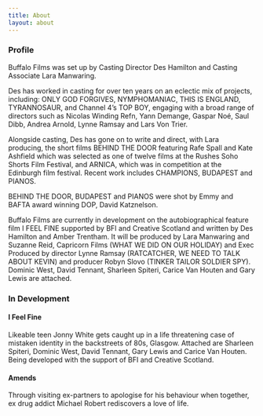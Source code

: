 ```yaml
---
title: About
layout: about
---
```


### Profile

Buffalo Films was set up by Casting Director Des Hamilton and Casting Associate Lara Manwaring.

Des has worked in casting for over ten years on an eclectic mix of projects, including: ONLY GOD FORGIVES, NYMPHOMANIAC, THIS IS ENGLAND, TYRANNOSAUR, and Channel 4’s TOP BOY, engaging with a broad range of directors such as Nicolas Winding Refn, Yann Demange, Gaspar Noé, Saul Dibb, Andrea Arnold, Lynne Ramsay and Lars Von Trier.

Alongside casting, Des has gone on to write and direct, with Lara producing, the short films BEHIND THE DOOR featuring Rafe Spall and Kate Ashfield which was selected as one of twelve films at the Rushes Soho Shorts Film Festival, and ARNICA, which was in competition at the Edinburgh film festival. Recent work includes CHAMPIONS, BUDAPEST and PIANOS.

BEHIND THE DOOR, BUDAPEST and PIANOS were shot by Emmy and BAFTA award winning DOP, David Katznelson.

Buffalo Films are currently in development on the autobiographical feature film I FEEL FINE supported by BFI and Creative Scotland and written by Des Hamilton and Amber Trentham. It will be produced by Lara Manwaring and Suzanne Reid, Capricorn Films (WHAT WE DID ON OUR HOLIDAY) and Exec Produced by director Lynne Ramsay (RATCATCHER, WE NEED TO TALK ABOUT KEVIN) and producer Robyn Slovo (TINKER TAILOR SOLDIER SPY). Dominic West, David Tennant, Sharleen Spiteri, Carice Van Houten and Gary Lewis are attached.

### In Development

#### I Feel Fine
Likeable teen Jonny White gets caught up in a life threatening case of mistaken identity in the backstreets of 80s, Glasgow. Attached are Sharleen Spiteri, Dominic West, David Tennant, Gary Lewis and Carice Van Houten. Being developed with the support of BFI and Creative Scotland.

#### Amends
Through visiting ex-partners to apologise for his behaviour when together, ex drug addict Michael Robert rediscovers a love of life.